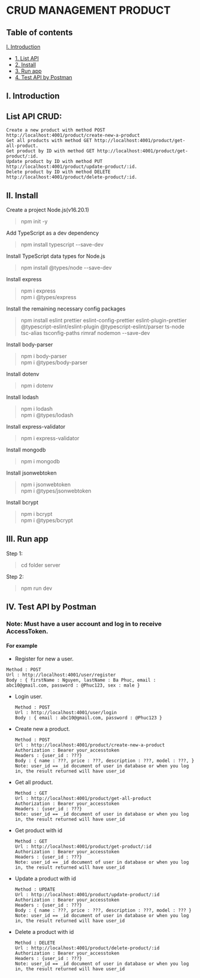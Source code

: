 # CRUD MANAGEMENT PRODUCT

## Table of contents

[I. Introduction](#introduction)

- [1. List API](#listapi)
- [2. Install](#install)
- [3. Run app](#runapp)
- [4. Test API by Postman](#test)

<a name="introduction"></a>

## I. Introduction

## List API CRUD:

`Create a new product with method POST http://localhost:4001/product/create-new-a-product` <br>
`Get all products with method GET http://localhost:4001/product/get-all-product.` <br>
`Get product by ID with method GET http://localhost:4001/product/get-product/:id.` <br>
`Update product by ID with method PUT http://localhost:4001/product/update-product/:id.` <br>
`Delete product by ID with method DELETE http://localhost:4001/product/delete-product/:id.` <br>

<a name="install"></a>

## II. Install

Create a project Node.js(v16.20.1)

> npm init -y

Add TypeScript as a dev dependency

> npm install typescript --save-dev

Install TypeScript data types for Node.js

> npm install @types/node --save-dev

Install express

> npm i express <br>
> npm i @types/express

Install the remaining necessary config packages

> npm install eslint prettier eslint-config-prettier eslint-plugin-prettier @typescript-eslint/eslint-plugin @typescript-eslint/parser ts-node tsc-alias tsconfig-paths rimraf nodemon --save-dev

Install body-parser

> npm i body-parser <br>
> npm i @types/body-parser

Install dotenv

> npm i dotenv

Install lodash

> npm i lodash <br>
> npm i @types/lodash

Install express-validator

> npm i express-validator

Install mongodb

> npm i mongodb

Install jsonwebtoken

> npm i jsonwebtoken <br>
> npm i @types/jsonwebtoken

Install bcrypt

> npm i bcrypt <br>
> npm i @types/bcrypt

<a name="runapp"></a>

## III. Run app

Step 1:

> cd folder server

Step 2:

> npm run dev

<a name="test"></a>

## IV. Test API by Postman

### Note: Must have a user account and log in to receive AccessToken.

#### For example

- Register for new a user. <br>

`Method : POST` <br>
`Url : http://localhost:4001/user/register` <br>
`Body : {
  firstName : Nguyen,
  lastName : Ba Phuc,
  email : abc10@gmail.com,
  password : @Phuc123,
  sex : male
}`

- Login user. <br>

  `Method : POST` <br>
  `Url : http://localhost:4001/user/login` <br>
  `Body : {
  email : abc10@gmail.com,
  password : @Phuc123
}`

- Create new a product. <br>

  `Method : POST` <br>
  `Url : http://localhost:4001/product/create-new-a-product` <br>
  `Authorization : Bearer your_accesstoken` <br>
  `Headers : {user_id : ???}`<br>
  `Body : {
   name : ???,
   price : ???,
   description : ???,
   model : ???,
}`<br>
  `Note: user_id == _id document of user in database or when you log in, the result returned will have user_id`

- Get all product. <br>

  `Method : GET` <br>
  `Url : http://localhost:4001/product/get-all-product` <br>
  `Authorization : Bearer your_accesstoken` <br>
  `Headers : {user_id : ???}`<br>
  `Note: user_id == _id document of user in database or when you log in, the result returned will have user_id`

- Get product with id <br>

  `Method : GET` <br>
  `Url : http://localhost:4001/product/get-product/:id` <br>
  `Authorization : Bearer your_accesstoken` <br>
  `Headers : {user_id : ???}`<br>
  `Note: user_id == _id document of user in database or when you log in, the result returned will have user_id`

- Update a product with id<br>

  `Method : UPDATE` <br>
  `Url : http://localhost:4001/product/update-product/:id` <br>
  `Authorization : Bearer your_accesstoken` <br>
  `Headers : {user_id : ???}`<br>
  `Body : {
  name : ???,
  price : ???,
  description : ???,
  model : ???
}` <br>
  `Note: user_id == _id document of user in database or when you log in, the result returned will have user_id`

- Delete a product with id<br>

  `Method : DELETE` <br>
  `Url : http://localhost:4001/product/delete-product/:id` <br>
  `Authorization : Bearer your_accesstoken` <br>
  `Headers : {user_id : ???}`<br>
  `Note: user_id == _id document of user in database or when you log in, the result returned will have user_id`
